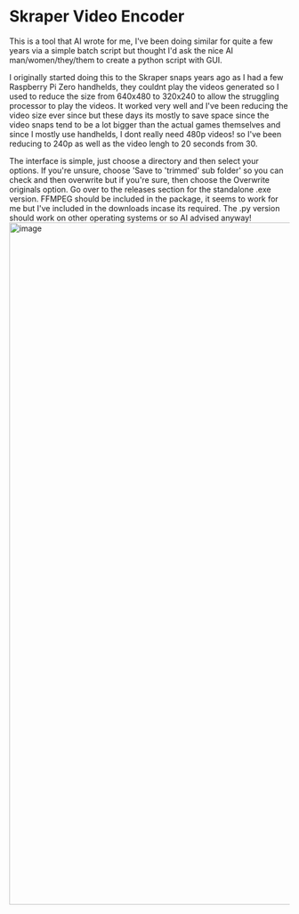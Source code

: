 # Skraper Video Encoder

This is a tool that AI wrote for me, I've been doing similar for quite a few years via a simple batch script but thought I'd ask the nice AI man/women/they/them to create a python script with GUI.

I originally started doing this to the Skraper snaps years ago as I had a few Raspberry Pi Zero handhelds, they couldnt play the videos generated so I used to reduce the size from 640x480 to 320x240 to allow the struggling processor to play the videos. It worked very well and I've been reducing the video size ever since but these days its mostly to save space since the video snaps tend to be a lot bigger than the actual games themselves and since I mostly use handhelds, I dont really need 480p videos! so I've been reducing to 240p as well as the video lengh to 20 seconds from 30.

The interface is simple, just choose a directory and then select your options. If you're unsure, choose 'Save to 'trimmed' sub folder' so you can check and then overwrite but if you're sure, then choose the Overwrite originals option. Go over to the releases section for the standalone .exe version. FFMPEG should be included in the package, it seems to work for me but I've included in the downloads incase its required. The .py version should work on other operating systems or so AI advised anyway! 
<img width="1059" height="1224" alt="image" src="https://github.com/user-attachments/assets/7d81837e-0941-4cbb-bba6-edff4fa0c39c" />
